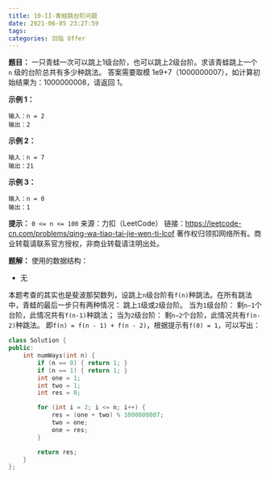 ```yaml
---
title: 10-II-青蛙跳台阶问题
date: 2021-06-05 23:27:59
tags:
categories: 剑指 Offer
---
```


**题目：**
一只青蛙一次可以跳上1级台阶，也可以跳上2级台阶。求该青蛙跳上一个 `n` 级的台阶总共有多少种跳法。
答案需要取模 1e9+7（1000000007），如计算初始结果为：1000000008，请返回 1。

<!-- more -->

**示例 1：**
```
输入：n = 2
输出：2
```

**示例 2：**
```
输入：n = 7
输出：21
```

**示例 3：**
```
输入：n = 0
输出：1
```

**提示：**
`0 <= n <= 100`
来源：力扣（LeetCode）
链接：https://leetcode-cn.com/problems/qing-wa-tiao-tai-jie-wen-ti-lcof
著作权归领扣网络所有。商业转载请联系官方授权，非商业转载请注明出处。

**题解：**
使用的数据结构：
* 无

本题考查的其实也是斐波那契数列，设跳上`n`级台阶有`f(n)`种跳法。在所有跳法中，青蛙的最后一步只有两种情况： 跳上`1`级或`2`级台阶。
当为`1`级台阶： 剩`n−1`个台阶，此情况共有`f(n-1)`种跳法；
当为`2`级台阶： 剩`n−2`个台阶，此情况共有`f(n-2)`种跳法。
即`f(n) = f(n - 1) + f(n - 2)`，根据提示有`f(0) = 1`，可以写出：
```cpp
class Solution {
public:
    int numWays(int n) {
        if (n == 0) { return 1; }
        if (n == 1) { return 1; }
        int one = 1;
        int two = 1;
        int res = 0;

        for (int i = 2; i <= n; i++) {
            res = (one + two) % 1000000007;
            two = one;
            one = res;
        }

        return res;
    }
};
```

